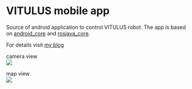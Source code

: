 # VITULUS mobile app

Source of android application to control VITULUS robot. The app is based on [android_core](https://github.com/rosjava/android_core) and [rosjava_core](https://github.com/rosjava/rosjava_core).

For details visit [my blog](https://lacina.dev/blog/how-install-android-studio-and-android-core-based-vitulus-app-ubuntu-2004/)



camera view <br>
![](https://gitlab.lacina.dev/vitulus/android_core/-/raw/master/img/android_vitulus_control_cam.png)



map view <br>
![](https://gitlab.lacina.dev/vitulus/android_core/-/raw/master/img/android_vitulus_control_map.png)

